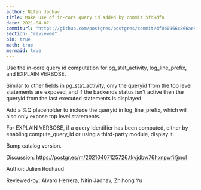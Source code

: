```yaml
---
author: Nitin Jadhav
title: Make use of in-core query id added by commit 5fd9dfa
date: 2021-04-07
commiturl: "https://github.com/postgres/postgres/commit/4f0b0966c866ae9f0e15d7cc73ccf7ce4e1af84b"
section: "reviewed"
pin: true
math: true
mermaid: true
---
```


Use the in-core query id computation for pg_stat_activity,
log_line_prefix, and EXPLAIN VERBOSE.

Similar to other fields in pg_stat_activity, only the queryid from the
top level statements are exposed, and if the backends status isn't
active then the queryid from the last executed statements is displayed.

Add a %Q placeholder to include the queryid in log_line_prefix, which
will also only expose top level statements.

For EXPLAIN VERBOSE, if a query identifier has been computed, either by
enabling compute_query_id or using a third-party module, display it.

Bump catalog version.

Discussion: https://postgr.es/m/20210407125726.tkvjdbw76hxnpwfi@nol

Author: Julien Rouhaud

Reviewed-by: Alvaro Herrera, Nitin Jadhav, Zhihong Yu